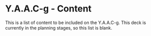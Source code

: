 <!-- ======================================== yaacg-content.md Start ======================================== -->


<!-- ------------------------------ Intro Start ------------------------------ -->

# Y.A.A.C-g - Content

This is a list of content to be included on the Y.A.A.C-g.  This deck is currently in the planning stages, so this list is blank.

<!-- ------------------------------ Intro End ------------------------------ -->


<!-- ------------------------------ Outro Start ------------------------------ -->

<!-- ------------------------------ Outro End ------------------------------ -->


<!-- ======================================== yaacg-content.md End ======================================== -->
